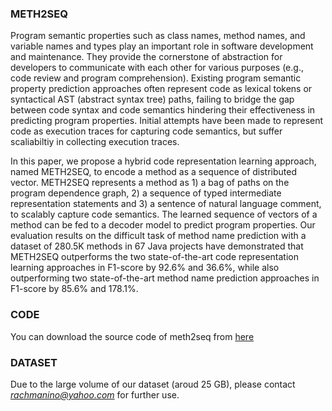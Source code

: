 ### METH2SEQ
Program semantic properties such as class names, method names, and variable names and types play an important role in software development and maintenance. They provide the cornerstone of abstraction for developers to communicate with each other for various purposes (e.g., code review and program comprehension). Existing program semantic property prediction approaches often represent code as lexical tokens or syntactical AST (abstract syntax tree) paths, failing to bridge the gap between code syntax and code semantics hindering their effectiveness in predicting program properties. Initial attempts have been made to represent code as execution traces for capturing code semantics, but suffer scaliabiltiy in collecting execution traces.

In this paper, we propose a hybrid code representation learning approach, named METH2SEQ, to encode a method as a sequence of distributed vector. METH2SEQ represents a method as 1) a bag of paths on the program dependence graph, 2) a sequence of typed intermediate representation statements and 3) a sentence of natural language comment, to scalably capture code semantics. The learned sequence of vectors of a method can be fed to a decoder model to predict program properties. Our evaluation results on the difficult task of method name prediction with a dataset of 280.5K methods in 67 Java projects have demonstrated that METH2SEQ outperforms the two state-of-the-art code representation learning approaches in F1-score by 92.6% and 36.6%, while also outperforming two state-of-the-art method name prediction approaches in F1-score by 85.6% and 178.1%.

### CODE
You can download the source code of meth2seq from [here](meth2seq.zip)

### DATASET
Due to the large volume of our dataset (aroud 25 GB), please contact *rachmanino@yahoo.com* for further use.
